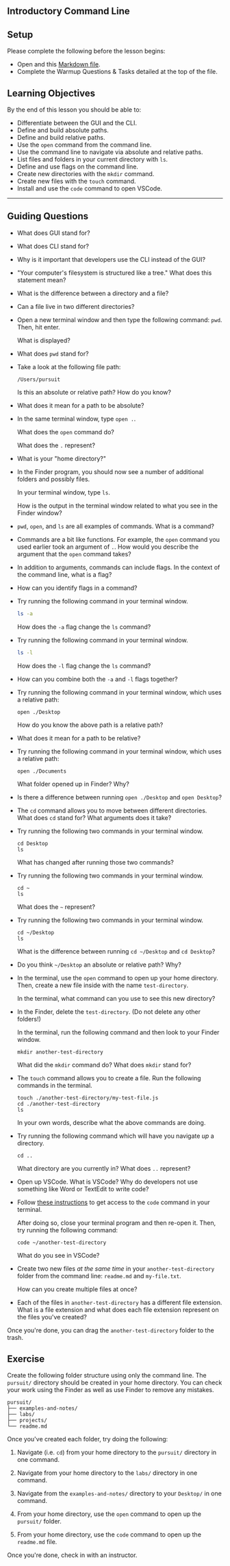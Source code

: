 ## Introductory Command Line

## Setup

Please complete the following before the lesson begins:

- Open and this [Markdown file](./warmup.md).
- Complete the Warmup Questions & Tasks detailed at the top of the file.

## Learning Objectives

By the end of this lesson you should be able to:

- Differentiate between the GUI and the CLI.
- Define and build absolute paths.
- Define and build relative paths.
- Use the `open` command from the command line.
- Use the command line to navigate via absolute and relative paths.
- List files and folders in your current directory with `ls`.
- Define and use flags on the command line.
- Create new directories with the `mkdir` command.
- Create new files with the `touch` command.
- Install and use the `code` command to open VSCode.

---

## Guiding Questions

- What does GUI stand for?

- What does CLI stand for?

- Why is it important that developers use the CLI instead of the GUI?

- "Your computer's filesystem is structured like a tree." What does this statement mean?

- What is the difference between a directory and a file?

- Can a file live in two different directories?

- Open a new terminal window and then type the following command: `pwd`. Then, hit enter.

  What is displayed?

- What does `pwd` stand for?

- Take a look at the following file path:

  ```
  /Users/pursuit
  ```

  Is this an absolute or relative path? How do you know?

- What does it mean for a path to be absolute?

- In the same terminal window, type `open .`.

  What does the `open` command do?

  What does the `.` represent?

- What is your "home directory?"

- In the Finder program, you should now see a number of additional folders and possibly files.

  In your terminal window, type `ls`.

  How is the output in the terminal window related to what you see in the Finder window?

- `pwd`, `open`, and `ls` are all examples of commands. What is a command?

- Commands are a bit like functions. For example, the `open` command you used earlier took an argument of `.`. How would you describe the argument that the `open` command takes?

- In addition to arguments, commands can include flags. In the context of the command line, what is a flag?

- How can you identify flags in a command?

- Try running the following command in your terminal window.

  ```bash
  ls -a
  ```

  How does the `-a` flag change the `ls` command?

- Try running the following command in your terminal window.

  ```bash
  ls -l
  ```

  How does the `-l` flag change the `ls` command?

- How can you combine both the `-a` and `-l` flags together?

- Try running the following command in your terminal window, which uses a relative path:

  ```
  open ./Desktop
  ```

  How do you know the above path is a relative path?

- What does it mean for a path to be relative?

- Try running the following command in your terminal window, which uses a relative path:

  ```
  open ./Documents
  ```

  What folder opened up in Finder? Why?

- Is there a difference between running `open ./Desktop` and `open Desktop`?

- The `cd` command allows you to move between different directories. What does `cd` stand for? What arguments does it take?

- Try running the following two commands in your terminal window.

  ```
  cd Desktop
  ls
  ```

  What has changed after running those two commands?

- Try running the following two commands in your terminal window.

  ```
  cd ~
  ls
  ```

  What does the `~` represent?

- Try running the following two commands in your terminal window.

  ```
  cd ~/Desktop
  ls
  ```

  What is the difference between running `cd ~/Desktop` and `cd Desktop`?

- Do you think `~/Desktop` an absolute or relative path? Why?

- In the terminal, use the `open` command to open up your home directory. Then, create a new file inside with the name `test-directory`.

  In the terminal, what command can you use to see this new directory?

- In the Finder, delete the `test-directory`. (Do not delete any other folders!)

  In the terminal, run the following command and then look to your Finder window.

  ```
  mkdir another-test-directory
  ```

  What did the `mkdir` command do? What does `mkdir` stand for?

- The `touch` command allows you to create a file. Run the following commands in the terminal.

  ```
  touch ./another-test-directory/my-test-file.js
  cd ./another-test-directory
  ls
  ```

  In your own words, describe what the above commands are doing.

- Try running the following command which will have you navigate _up_ a directory.

  ```
  cd ..
  ```

  What directory are you currently in? What does `..` represent?

- Open up VSCode. What is VSCode? Why do developers not use something like Word or TextEdit to write code?

- Follow [these instructions](https://code.visualstudio.com/docs/setup/mac) to get access to the `code` command in your terminal.

  After doing so, close your terminal program and then re-open it. Then, try running the following command:

  ```
  code ~/another-test-directory
  ```

  What do you see in VSCode?

- Create two new files _at the same time_ in your `another-test-directory` folder from the command line: `readme.md` and `my-file.txt`.

  How can you create multiple files at once?

- Each of the files in `another-test-directory` has a different file extension. What is a file extension and what does each file extension represent on the files you've created?

Once you're done, you can drag the `another-test-directory` folder to the trash.

## Exercise

Create the following folder structure using only the command line. The `pursuit/` directory should be created in your home directory. You can check your work using the Finder as well as use Finder to remove any mistakes.

```
pursuit/
├── examples-and-notes/
├── labs/
├── projects/
└── readme.md
```

Once you've created each folder, try doing the following:

1. Navigate (i.e. `cd`) from your home directory to the `pursuit/` directory in one command.

1. Navigate from your home directory to the `labs/` directory in one command.

1. Navigate from the `examples-and-notes/` directory to your `Desktop/` in one command.

1. From your home directory, use the `open` command to open up the `pursuit/` folder.

1. From your home directory, use the `code` command to open up the `readme.md` file.

Once you're done, check in with an instructor.

